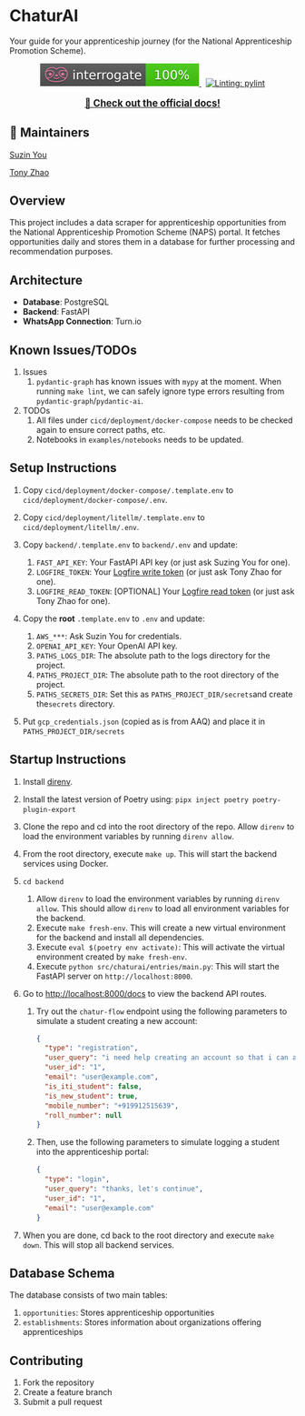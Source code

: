 # ChaturAI

Your guide for your apprenticeship journey (for the National Apprenticeship Promotion Scheme).

<!-- Badges -->
<p style="text-align: center;">
  <a href="https://github.com/econchick/interrogate">
    <img src="./interrogate_badge.svg" alt="Docstring coverage: interrogate">
  </a>
  &nbsp;
  <a href="https://github.com/pylint-dev/pylint">
    <img src="https://img.shields.io/badge/linting-pylint-yellowgreen" alt="Linting: pylint">
  </a>
</p>

<!-- Docs Link -->
<p style="text-align: center; font-size: 1.2em;">
  <a href="https://idinsight.github.io/chaturai/"><strong>📘 Check out the official docs!</strong></a>
</p>

## 👥 Maintainers

[Suzin You](mailto:suzin.you@idinsight.org)

[Tony Zhao](mailto:tony.zhao@idinsight.org)

## Overview

This project includes a data scraper for apprenticeship opportunities from the National Apprenticeship Promotion Scheme (NAPS) portal. It fetches opportunities daily and stores them in a database for further processing and recommendation purposes.

## Architecture

- **Database**: PostgreSQL
- **Backend**: FastAPI
- **WhatsApp Connection**: Turn.io

## Known Issues/TODOs

1. Issues
   1. `pydantic-graph` has known issues with `mypy` at the moment. When running `make lint`, we can safely ignore type errors resulting from `pydantic-graph`/`pydantic-ai`.
2. TODOs
   1. All files under `cicd/deployment/docker-compose` needs to be checked again to ensure correct paths, etc.
   2. Notebooks in `examples/notebooks` needs to be updated.

## Setup Instructions

1. Copy `cicd/deployment/docker-compose/.template.env` to `cicd/deployment/docker-compose/.env`.
2. Copy `cicd/deployment/litellm/.template.env` to `cicd/deployment/litellm/.env`.
3. Copy `backend/.template.env` to `backend/.env` and update:

   1. `FAST_API_KEY`: Your FastAPI API key (or just ask Suzing You for one).
   2. `LOGFIRE_TOKEN`: Your [Logfire write token](https://logfire.pydantic.dev/docs/how-to-guides/create-write-tokens/) (or just ask Tony Zhao for one).
   3. `LOGFIRE_READ_TOKEN`: [OPTIONAL] Your [Logfire read token](https://logfire.pydantic.dev/docs/how-to-guides/query-api/#how-to-create-a-read-token) (or just ask Tony Zhao for one).
4. Copy the **root** `.template.env` to `.env` and update:

   1. `AWS_***`: Ask Suzin You for credentials.
   2. `OPENAI_API_KEY`: Your OpenAI API key.
   3. `PATHS_LOGS_DIR`: The absolute path to the logs directory for the project.
   4. `PATHS_PROJECT_DIR`: The absolute path to the root directory of the project.
   5. `PATHS_SECRETS_DIR`: Set this as `PATHS_PROJECT_DIR/secrets`and create the`secrets` directory.
5. Put `gcp_credentials.json` (copied as is from AAQ) and place it in `PATHS_PROJECT_DIR/secrets`

## Startup Instructions

1. Install [direnv](https://direnv.net/docs/installation.html).
2. Install the latest version of Poetry using: `pipx inject poetry poetry-plugin-export`
3. Clone the repo and cd into the root directory of the repo. Allow `direnv` to load the environment variables by running `direnv allow`.
4. From the root directory, execute `make up`. This will start the backend services using Docker.
5. `cd backend`

   1. Allow `direnv` to load the environment variables by running `direnv allow`. This should allow `direnv` to load all environment variables for the backend.
   2. Execute `make fresh-env`. This will create a new virtual environment for the backend and install all dependencies.
   3. Execute `eval $(poetry env activate)`: This will activate the virtual environment created by `make fresh-env`.
   4. Execute `python src/chaturai/entries/main.py`: This will start the FastAPI server on `http://localhost:8000`.
6. Go to [http://localhost:8000/docs](http://localhost:8000/docs) to view the backend API routes.

   1. Try out the `chatur-flow` endpoint using the following parameters to simulate a student creating a new account:

      ```json
      {
        "type": "registration",
        "user_query": "i need help creating an account so that i can apply for apprenticeships.",
        "user_id": "1",
        "email": "user@example.com",
        "is_iti_student": false,
        "is_new_student": true,
        "mobile_number": "+919912515639",
        "roll_number": null
      }

      ```
   2. Then, use the following parameters to simulate logging a student into the apprenticeship portal:

      ```json
      {
        "type": "login",
        "user_query": "thanks, let's continue",
        "user_id": "1",
        "email": "user@example.com"
      }
      ```
7. When you are done, cd back to the root directory and execute `make down`. This will stop all backend services.

## Database Schema

The database consists of two main tables:

1. `opportunities`: Stores apprenticeship opportunities
2. `establishments`: Stores information about organizations offering apprenticeships

## Contributing

1. Fork the repository
2. Create a feature branch
3. Submit a pull request
